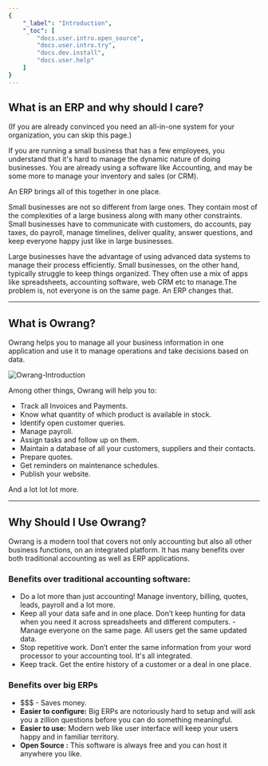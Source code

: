 ```yaml
---
{
	"_label": "Introduction",
	"_toc": [
		"docs.user.intro.open_source",
		"docs.user.intro.try",
		"docs.dev.install",
		"docs.user.help"
	]
}
---
```

## What is an ERP and why should I care?

(If you are already convinced you need an all-in-one system for your organization, you can skip this page.)

If you are running a small business that has a few employees, you understand that it's hard to manage the dynamic nature of doing businesses. You are already using a software like Accounting, and may be some more to manage your inventory and sales (or CRM). 

An ERP brings all of this together in one place.

Small businesses are not so different from large ones. They contain most of the complexities of a large business along with many other constraints. Small businesses have to communicate with customers, do accounts, pay taxes, do payroll, manage timelines, deliver quality, answer questions, and keep everyone happy just like in large businesses.

Large businesses have the advantage of using advanced data systems to manage their process efficiently. Small businesses, on the other hand, typically struggle to keep things organized. They often use a mix of apps like spreadsheets, accounting software, web CRM etc to manage.The problem is, not everyone is on the same page. An ERP changes that.

---

## What is Owrang?

Owrang helps you to manage all your business information in one application and use it to manage operations and take decisions based on data.



![Owrang-Introduction](img/erpnext-introduction.png)




Among other things, Owrang will help you to:

- Track all Invoices and Payments.
- Know what quantity of which product is available in stock.
- Identify open customer queries.
- Manage payroll.
- Assign tasks and follow up on them.
- Maintain a database of all your customers, suppliers and their contacts.
- Prepare quotes.
- Get reminders on maintenance schedules.
- Publish your website.

And a lot lot lot more.

---

## Why Should I Use Owrang?

Owrang is a modern tool that covers not only accounting but also all other business functions, on an integrated platform. It has many benefits over both traditional accounting as well as ERP applications.

### Benefits over traditional accounting software:

- Do a lot more than just accounting! Manage inventory, billing, quotes, leads, payroll and a lot more.
- Keep all your data safe and in one place. Don’t keep hunting for data when you need it across spreadsheets and different computers.
-Manage everyone on the same page. All users get the same updated data.
- Stop repetitive work. Don’t enter the same information from your word processor to your accounting tool. It's all integrated.
- Keep track. Get the entire history of a customer or a deal in one place.

### Benefits over big ERPs

- $$$ - Saves money.
- **Easier to configure:** Big ERPs are notoriously hard to setup and will ask you a zillion questions before you can do something meaningful.
- **Easier to use:** Modern web like user interface will keep your users happy and in familiar territory.
- **Open Source :** This software is always free and you can host it anywhere you like.